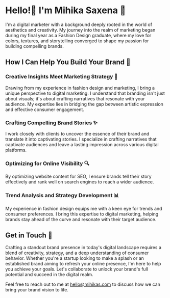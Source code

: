 # Hello!👋 I'm Mihika Saxena 💃

I'm a digital marketer with a background deeply rooted in the world of aesthetics and creativity. My journey into the realm of marketing began during my final year as a Fashion Design graduate, where my love for colors, textures, and storytelling converged to shape my passion for building compelling brands.

## How I Can Help You Build Your Brand 🚀

### Creative Insights Meet Marketing Strategy 🎨
Drawing from my experience in fashion design and marketing, I bring a unique perspective to digital marketing. I understand that branding isn't just about visuals; it's about crafting narratives that resonate with your audience. My expertise lies in bridging the gap between artistic expression and effective consumer engagement.

### Crafting Compelling Brand Stories ✨
I work closely with clients to uncover the essence of their brand and translate it into captivating stories. I specialize in crafting narratives that captivate audiences and leave a lasting impression across various digital platforms.

### Optimizing for Online Visibility 🔍
By optimizing website content for SEO, I ensure brands tell their story effectively and rank well on search engines to reach a wider audience.

### Trend Analysis and Strategy Development 📊
My experience in fashion design equips me with a keen eye for trends and consumer preferences. I bring this expertise to digital marketing, helping brands stay ahead of the curve and resonate with their target audience.

## Get in Touch 📩

Crafting a standout brand presence in today's digital landscape requires a blend of creativity, strategy, and a deep understanding of consumer behavior. Whether you're a startup looking to make a splash or an established brand aiming to refresh your online presence, I'm here to help you achieve your goals. Let's collaborate to unlock your brand's full potential and succeed in the digital realm.

Feel free to reach out to me at [hello@mihikas.com](mailto:hello@mihikas.com) to discuss how we can bring your brand vision to life.